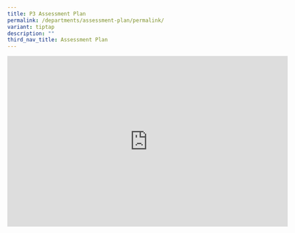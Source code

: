 ```yaml
---
title: P3 Assessment Plan
permalink: /departments/assessment-plan/permalink/
variant: tiptap
description: ""
third_nav_title: Assessment Plan
---
```

<div class="iframe-wrapper"><iframe height="389" width="640" allowfullscreen="true" frameborder="0" src="https://docs.google.com/presentation/d/e/2PACX-1vSoHPQceIzsI-4l0--6kNAxloVQrKGZEnP0R2ghBtX0xc4MBwNKzoo9kT_8mgn-1g/embed?start=false&amp;loop=false&amp;delayms=3000"></iframe></div><p></p>